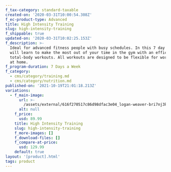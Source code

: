 ```yaml
---
f_tax-category: standard-taxable
created-on: '2020-03-31T10:00:54.308Z'
f_ec-product-type: Advanced
title: High Intensity Training
slug: high-intensity-training
f_shippable: true
updated-on: '2020-03-31T10:02:25.153Z'
f_description: >-
  Ideal for advanced fitness people with busy schedules. In this 7 day split you
  will learn to make the most out of your time in the gym with an efficient
  total-body workouts. All workouts are designed to be flexible for working out
  at home.
f_program-duration: 7 Days a Week
f_category:
  - cms/category/training.md
  - cms/category/nutrition.md
published-on: '2021-10-19T21:01:18.213Z'
variations:
  - f_main-image:
      url: >-
        /assets/external/616f270517c86d98dfac3e04_logan-weaver-bri7nj3kju8-unsplash.jpg
      alt: null
    f_price:
      usd: 89.99
    title: High Intensity Training
    slug: high-intensity-training
    f_more-images: []
    f_download-files: []
    f_compare-at-price:
      usd: 129.99
    default: true
layout: '[product].html'
tags: product
---
```



